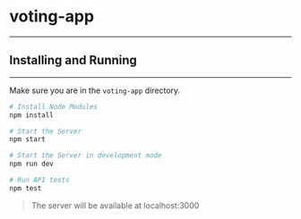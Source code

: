 # voting-app

---

## Installing and Running

---

Make sure you are in the `voting-app` directory.

```sh
# Install Node Modules
npm install

# Start the Server
npm start

# Start the Server in development mode
npm run dev

# Run API tests
npm test
```

> The server will be available at localhost:3000